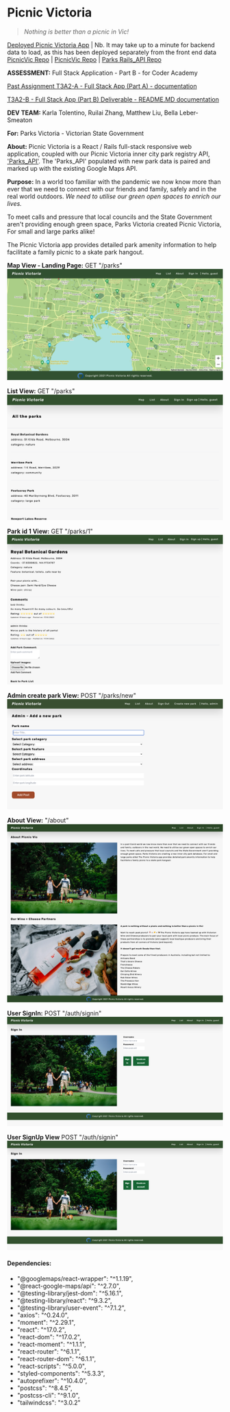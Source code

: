 # **Picnic Victoria**


> _Nothing is better than a picnic in Vic!_

[Deployed Picnic Victoria App](https://picnic-vic.netlify.app/) | Nb. It may take up to a minute for backend data to load, as this has been deployed separately from the front end data
[PicnicVic Repo](https://github.com/PicnicVic) | [PicnicVic Repo](https://github.com/PicnicVic/parks_react) | [Parks Rails_API Repo](https://github.com/PicnicVic/Rails_API)

**ASSESSMENT:** Full Stack Application - Part B - for Coder Academy

[Past Assignment T3A2-A - Full Stack App (Part A) - documentation](https://github.com/PicnicVic/Main_T3A2-A)

[T3A2-B - Full Stack App (Part B) Deliverable - README.MD documentation](https://github.com/PicnicVic/.github)

**DEV TEAM:** Karla Tolentino, Ruilai Zhang, Matthew Liu, Bella Leber-Smeaton

**For:** Parks Victoria - Victorian State Government

**About:** Picnic Victoria is a React / Rails full-stack responsive web application, coupled with our Picnic Victoria inner city park registry API, ['Parks_API'](https://github.com/PicnicVic/Rails_API).
The 'Parks_API' populated with new park data is paired and marked up with the existing Google Maps API.

**Purpose:** In a world too familiar with the pandemic we now know more than ever that we need to connect with our friends and family, safely and in the real world outdoors.
_We need to utilise our green open spaces to enrich our lives._

To meet calls and pressure that local councils and the State Government aren't providing enough green space, Parks Victoria created Picnic Victoria, For small and large parks alike!

The Picnic Victoria app provides detailed park amenity information to help facilitate a family picnic to a skate park hangout.

**Map View - Landing Page:** GET "/parks"
![website landing page screenshot](./docs/landing2.png)

**List View:** GET "/parks"
![park list screenshot](./docs/list1.png)

**Park id 1 View:** GET "/parks/1"
![park details screenshot](./docs/park1.png)

**Admin create park View:** POST "/parks/new"
![admin create park screenshot](./docs/admin1.png)

**About View:** "/about"
![about screenshot](./docs/about1.png)

**User SignIn:** POST "/auth/signin"
![signin screenshot](./docs/signin1.png)

**User SignUp View** POST "/auth/signin"
![signin screenshot](./docs/signin1.png)

#### **Dependencies:**

- "@googlemaps/react-wrapper": "^1.1.19",
- "@react-google-maps/api": "^2.7.0",
- "@testing-library/jest-dom": "^5.16.1",
- "@testing-library/react": "^9.3.2",
- "@testing-library/user-event": "^7.1.2",
- "axios": "^0.24.0",
- "moment": "^2.29.1",
- "react": "^17.0.2",
- "react-dom": "^17.0.2",
- "react-moment": "^1.1.1",
- "react-router": "^6.1.1",
- "react-router-dom": "^6.1.1",
- "react-scripts": "^5.0.0",
- "styled-components": "^5.3.3",
- "autoprefixer": "^10.4.0",
- "postcss": "^8.4.5",
- "postcss-cli": "^9.1.0",
- "tailwindcss": "^3.0.2"
